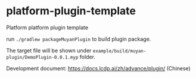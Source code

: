 # platform-plugin-template
Platform platform plugin template

run `./gradlew packageMuyanPlugin` to build plugin package.

The target file will be shown under `example/build/muyan-plugin/DemoPlugin-0.0.1.myp` folder.

Development document: https://docs.lcdp.ai/zh/advance/plugin/ (Chinese)

